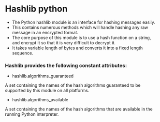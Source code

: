 # Hashlib python

* The Python hashlib module is an interface for hashing messages easily. 
* This contains numerous methods which will handle hashing any raw message in an encrypted format. 
* The core purpose of this module is to use a hash function on a string, and encrypt it so that it is very difficult to decrypt it.
* It takes variable length of bytes and converts it into a fixed length sequence.

### Hashlib provides the following constant attributes:

- hashlib.algorithms_guaranteed

A set containing the names of the hash algorithms guaranteed to be supported by this module on all platforms.

- hashlib.algorithms_available

A set containing the names of the hash algorithms that are available in the running Python interpreter.

